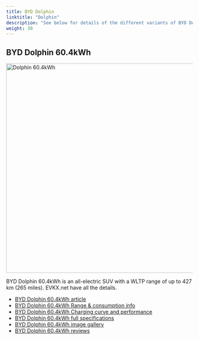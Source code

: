 ```yaml
---
title: BYD Dolphin
linktitle: "Dolphin"
description: "See below for details of the different variants of BYD Dolphin"
weight: 30
---
```

## BYD Dolphin 60.4kWh

<a href="/models/byd/dolphin/dolphin_60.4kwh/"><img src="https://media.evkx.net/multimedia/models/byd/dolphin/dolphin_60.4kwh/main_1_st.jpg" width="800" height="564" alt="Dolphin 60.4kWh" ></a>

BYD Dolphin 60.4kWh is an all-electric SUV with a WLTP range of up to 427 km (265 miles). EVKX.net have all the details. 

- [BYD Dolphin 60.4kWh article](/models/byd/dolphin/dolphin_60.4kwh/)
- [BYD Dolphin 60.4kWh Range & consumption info](/models/byd/dolphin/dolphin_60.4kwh/rangeandconsumption)
- [BYD Dolphin 60.4kWh Charging curve and performance](/models/byd/dolphin/dolphin_60.4kwh/chargingcurve)
- [BYD Dolphin 60.4kWh full specifications](/models/byd/dolphin/dolphin_60.4kwh/specifications)
- [BYD Dolphin 60.4kWh image gallery](/models/byd/dolphin/dolphin_60.4kwh/gallery)
- [BYD Dolphin 60.4kWh reviews](/models/byd/dolphin/dolphin_60.4kwh/reviews)

